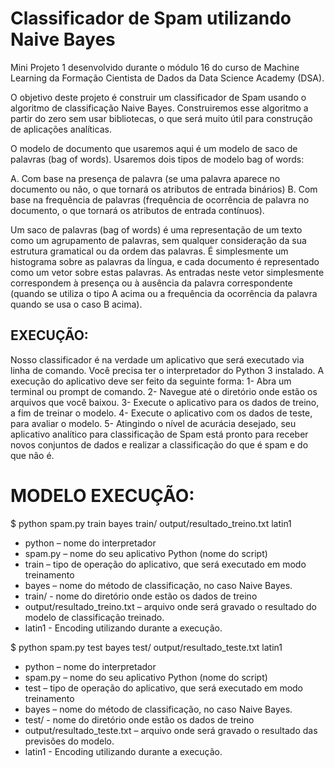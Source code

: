 # Classificador de Spam utilizando Naive Bayes

Mini Projeto 1 desenvolvido durante o módulo 16 do curso de Machine Learning da Formação Cientista de Dados da Data Science Academy (DSA).

O objetivo deste projeto é construir um classificador de Spam usando o algoritmo de classificação Naive Bayes. Construiremos esse algoritmo a partir do zero sem usar bibliotecas, o que será muito útil para construção de aplicações analíticas.

O modelo de documento que usaremos aqui é um modelo de saco de palavras (bag of words). Usaremos dois tipos de modelo bag of words:

A. Com base na presença de palavra (se uma palavra aparece no documento ou não, o que tornará os atributos de entrada binários)
B. Com base na frequência de palavras (frequência de ocorrência de palavra no documento, o que tornará os atributos de entrada contínuos).

Um saco de palavras (bag of words) é uma representação de um texto como um agrupamento de palavras, sem qualquer consideração da sua estrutura gramatical ou da ordem das palavras. É simplesmente um histograma sobre as palavras da língua, e cada documento é representado como um vetor sobre estas palavras. As entradas neste vetor simplesmente correspondem à presença ou à ausência da palavra correspondente (quando se utiliza o tipo A acima ou a frequência da ocorrência da palavra quando se usa o caso B acima).

## EXECUÇÃO:

Nosso classificador é na verdade um aplicativo que será executado via linha de comando. Você precisa ter o interpretador do Python 3 instalado. 
A execução do aplicativo deve ser feito da seguinte forma:
1- Abra um terminal ou prompt de comando.
2- Navegue até o diretório onde estão os arquivos que você baixou.
3- Execute o aplicativo para os dados de treino, a fim de treinar o modelo.
4- Execute o aplicativo com os dados de teste, para avaliar o modelo.
5- Atingindo o nível de acurácia desejado, seu aplicativo analítico para classificação de Spam está pronto para receber novos conjuntos de dados e realizar a classificação do que é spam e do que não é.

# MODELO EXECUÇÃO:

$ python spam.py train bayes train/ output/resultado_treino.txt latin1



- python – nome do interpretador
- spam.py – nome do seu aplicativo Python (nome do script)
- train – tipo de operação do aplicativo, que será executado em modo treinamento
- bayes – nome do método de classificação, no caso Naive Bayes.
- train/ - nome do diretório onde estão os dados de treino
- output/resultado_treino.txt – arquivo onde será gravado o resultado do modelo de classificação treinado.
- latin1 - Encoding utilizando durante a execução.

$ python spam.py test bayes test/ output/resultado_teste.txt latin1

- python – nome do interpretador
- spam.py – nome do seu aplicativo Python (nome do script)
- test – tipo de operação do aplicativo, que será executado em modo treinamento
- bayes – nome do método de classificação, no caso Naive Bayes.
- test/ - nome do diretório onde estão os dados de treino
- output/resultado_teste.txt – arquivo onde será gravado o resultado das previsões do modelo.
- latin1 - Encoding utilizando durante a execução.


